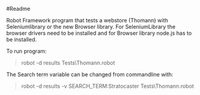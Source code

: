 #Readme

Robot Framework program that tests a webstore (Thomann) with Seleniumlibrary 
or the new Browser library. For SeleniumLibrary the browser drivers need 
to be installed and for Browser library node.js has to be installed.

To run program:
>robot -d results Tests\Thomann.robot

The Search term variable can be changed from commandline with:
>robot -d results -v SEARCH_TERM:Stratocaster Tests\Thomann.robot

